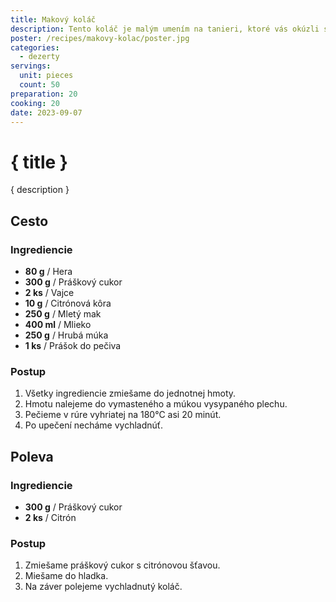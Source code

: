 ```yaml
---
title: Makový koláč
description: Tento koláč je malým umením na tanieri, ktoré vás okúzli svojou lahodnosťou.
poster: /recipes/makovy-kolac/poster.jpg
categories:
  - dezerty
servings:
  unit: pieces
  count: 50
preparation: 20
cooking: 20
date: 2023-09-07
---
```


# { title }

{ description }

## Cesto

### Ingrediencie

- **80 g** / Hera
- **300 g** / Práškový cukor
- **2 ks** / Vajce
- **10 g** / Citrónová kôra
- **250 g** / Mletý mak
- **400 ml** / Mlieko
- **250 g** / Hrubá múka
- **1 ks** / Prášok do pečiva

### Postup

1. Všetky ingrediencie zmiešame do jednotnej hmoty.
2. Hmotu nalejeme do vymasteného a múkou vysypaného plechu.
3. Pečieme v rúre vyhriatej na 180°C asi 20 minút.
4. Po upečení necháme vychladnúť.

## Poleva

### Ingrediencie

- **300 g** / Práškový cukor
- **2 ks** / Citrón

### Postup

1. Zmiešame práškový cukor s citrónovou šťavou.
2. Miešame do hladka.
3. Na záver polejeme vychladnutý koláč.
